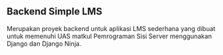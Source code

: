 ## Backend Simple LMS

Merupakan proyek backend untuk aplikasi LMS sederhana yang dibuat untuk memenuhi UAS matkul Pemrograman Sisi Server menggunakan Django dan Django Ninja.